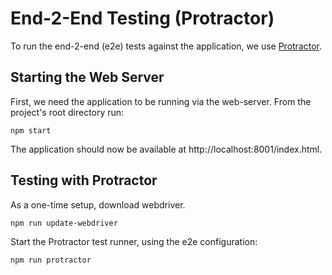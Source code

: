 # End-2-End Testing (Protractor)

To run the end-2-end (e2e) tests against the application, we use [Protractor][protractor].

## Starting the Web Server

First, we need the application to be running via the web-server.
From the project's root directory run:

```
npm start
```

The application should now be available at http://localhost:8001/index.html.

## Testing with Protractor

As a one-time setup, download webdriver.

```
npm run update-webdriver
```

Start the Protractor test runner, using the e2e configuration:

```
npm run protractor
```


[protractor]: https://github.com/angular/protractor
